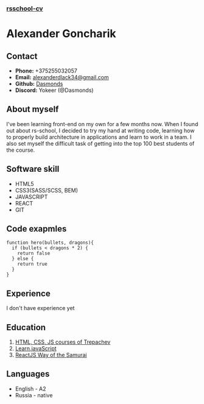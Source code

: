 ### [rsschool-cv]()

# Alexander Goncharik

## Contact

- **Phone:** +375255032057
- **Email:** alexanderdlack34@gmail.com
- **Github:** [Dasmonds](https://github.com/Dasmonds)
- **Discord:** Yokeer (@Dasmonds)

## About myself

I've been learning front-end on my own for a few months now. When I found out about rs-school, I decided to try my hand at writing code, learning how to properly build architecture in applications and learn to work in a team. I also set myself the difficult task of getting into the top 100 best students of the course.

## Software skill

- HTML5
- CSS3(SASS/SCSS, BEM)
- JAVASCRIPT
- REACT
- GIT

## Code exapmles

```
function hero(bullets, dragons){
  if (bullets < dragons * 2) {
    return false
  } else {
    return true
  }
}
```

## Experience

I don't have experience yet

## Education

1. [HTML, CSS, JS courses of Trepachev](https://code.mu/)
2. [Learn.javaScript](https://learn.javascript.ru/)
3. [ReactJS Way of the Samurai](https://www.youtube.com/c/ITKAMASUTRA)


## Languages

- English - A2
- Russia - native

